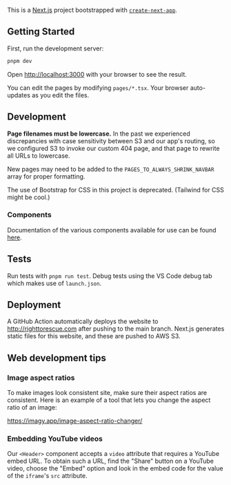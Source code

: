 This is a [Next.js](https://nextjs.org/) project bootstrapped with [`create-next-app`](https://github.com/vercel/next.js/tree/canary/packages/create-next-app).

## Getting Started

First, run the development server:

```bash
pnpm dev
```

Open [http://localhost:3000](http://localhost:3000) with your browser to see the result.

You can edit the pages by modifying `pages/*.tsx`. Your browser auto-updates as you edit the files.

## Development

**Page filenames must be lowercase.** In the past we experienced discrepancies
with case sensitivity between S3 and our app's routing, so we configured S3 to
invoke our custom 404 page, and that page to rewrite all URLs to lowercase.

New pages may need to be added to the `PAGES_TO_ALWAYS_SHRINK_NAVBAR` array for
proper formatting.

The use of Bootstrap for CSS in this project is deprecated. (Tailwind for CSS might be cool.)

### Components

Documentation of the various components available for use can be found [here](README_components.md).

## Tests

Run tests with `pnpm run test`. Debug tests using the VS Code debug tab which
makes use of `launch.json`.

## Deployment

A GitHub Action automatically deploys the website to http://righttorescue.com
after pushing to the main branch. Next.js generates static files for this
website, and these are pushed to AWS S3.

## Web development tips

### Image aspect ratios

To make images look consistent site, make sure their aspect ratios are consistent. Here is an example of a tool that
lets you change the aspect ratio of an image:

https://imagy.app/image-aspect-ratio-changer/

### Embedding YouTube videos

Our `<Header>` component accepts a `video` attribute that requires a YouTube embed URL. To obtain such a URL,
find the "Share" button on a YouTube video, choose the "Embed" option and look in the embed code for the value of the
`iframe`'s `src` attribute.
